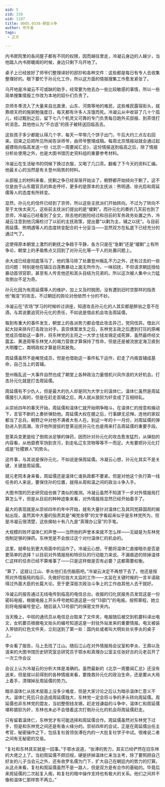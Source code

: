 ```yaml
---
aid: 5
zid: 338
uid: 1187
title: 0005.0338-朝堂斗争
author: 吹牛者
tags: 
 - 正文

---
```




  内书房院里的各间屋子都有不同的权限，因而越往里走，冷凝云身边的人越少，当他踏入内书房暖阁的时候，身边只剩下乌开地了。

  桌子上已经放好了师爷们整理译好的邸抄和各种文件：这些都是每日有专人去收集整理好的。眼下要忙于孙元化工作，所以这方面的情报搜集工作愈发紧张了。

  乌开地是冷凝云不可或缺的助手，经常要为他去办一些比较敏感的事情，所以一些简单搜集情报工作改为本地的奴仆们负责了。

  京师冬季流入了大量来自北直隶、山东、河南等地的难民，这些难民露宿街头，就靠顺天府的施粥勉强度日，每天都有许多人冻饿而死。冷凝云从中收容了几十个孤儿，经过甄别之后，留下七八个机灵又可靠的专门负责每日跑外买邸报、到茶馆打听消息。其他他认为“不合适”的孩子被转送回临高去。

  这些孩子多少都能认得几个字，每天一早带几个饼子出门，午后大约三点左右回来。回来之后把所见所闻告诉师爷，由师爷整理成稿。每周北京情报站就会通过起威镖局向临高发送一份《北京一周要闻汇总》，这份情报送到临高之后，除了情报分析处使用之外，也是大图书馆历史资料组的重要参考材料。

  冷凝云在生活秘书的伺候下换过衣服，又喝了几口茶。翻看了下今天的资料汇编。他最关心的当然是有关登州局势的材料。

  从邸报上的材料来看，抚剿之争已经渐渐开始淡了，朝野都开始倾向于剿了。这不仅是由于山东籍官员的奔走呼吁，更多的是原本的主抚派：熊明遇、徐光启和周延儒等人的态度有所转变。

  显然，孙元化的信件已经到了京师，所以这些主抚派们开始转向。不过为了转向不至于太快太突兀，这些前主抚派们提出的是“缓剿”。而孙元化的奏折几天前也到了京师，冷凝云已经看到了全文，除去他的脱险经过和目前的军务政务处置之外，冷凝云注意到他沉痛检讨了以前的主抚政策，提出要“以剿为主，辅之以抚”。与目前周延儒、熊明遇等人的态度转变配合的十分妥当——显然双方在私底下已经充分的通过气了。

  这使得原本朝堂上激烈的剿抚之争趋于平静，各方只是在“急剿”还是“缓剿”上有所争论，朝堂上的矛盾焦点又回到了对孙元化等一干人的处置问题上。

  余大成已经是彻底落马了，他的落马除了处置登州叛乱不力之外，还有过去的一些旧问题：特别是他在镇压白莲教暴动上面无所作为，一味招抚，不但请求朝廷授给暴动首领官职，甚至有人传言他还和其头目结为兄弟的。所以这次被人集中火力猛攻倒台不足为奇。

  孙元化因为有周延儒等人的维护，加上又及时脱困，没有遭到旧时空那样的指责他“叛变”的攻击，不过朝廷的舆论对他依然十分的不妙。

  冷凝云在“农场”学习的时候听过讲座，知道攻击孙元化的人其实都是醉翁之意不在酒，与其说要追究孙元化的责任，不如说是借此机会攻击周延儒。

  每到有重大的事件发生，朝堂上的各派势力都会借此攻击异己，党同伐异。借此兴起大狱来排斥打击政治对手。袁崇焕案发生之后，东林党主政之后遭到打压的原阉党成员借助这一事件，将东林党的主将之一大学士钱龙锡定成死罪，虽然最终经文震孟、黄道周等东林党人的竭力营救才算保持了性命，但是还是被流放定海卫直到大明覆亡，南明政权才算是将其赦免。

  周延儒虽然不是阉党成员，但是也借助这一事件私下运作，赶走了内阁首辅成基命，自己当上的首辅。

  登州叛乱这一大事件自然也成了朝堂上各种政治力量借机兴风作浪的大好机会。打击孙元化就是打击周延儒。

  周延儒有不少仇人，但是最大的仇人却是同为大学士的温体仁。温体仁虽然是周延儒援引入阁的，但是在赶走首辅之后，两人就从狼狈为奸变成了互相倾轧。

  从崇祯四年的春天开始，周延儒和温体仁就开始明争暗斗。在温体仁的授意和煽动下，言官不断的上奏折弹劾他。周延儒大权在握之后，行事肆无忌惮。连他的家奴都当了总兵。朝野之中对他不满者大有人在。到这一年的十一月份，对周延儒的弹劾进入到高潮。攻讦他所提拔的登莱巡抚孙元化也是用来打击周延儒的重要手段。

  登莱兵变更是给了倒周派足够的弹药，因而针对孙元化的攻击愈发猛烈，从弹劾的内容看，从他靡费军饷到贪污，到走私辽东货物等等不一而足。大有要把孙元化打成是“社稷罪人”的势头。

  这件事，与其说是保孙元化，不如说是保周延儒。冷凝云心想，孙元化其实不是关键，关键是周延儒。

  就元老院本身来看，周延儒还是温体仁谁执政都不要紧。但是对他这个执行第一线任务的人来说，要保住孙的位置，就得从周和温之间的政治斗争入手。

  大图书馆的历史研究组也做了类似的推测。冷凝云虽然不知道下一步对外情报局打算怎么干，但是从目前的种种迹象来看，对外情报局显然已经开始着手了。

  最大的表现就是从崇祯四年的年中开始，就有大量针对温体仁及其同党薛国观的揭帖出现，虽然其中大量的指责其是“阉党余孽”的文字看起来似乎是东林党所为，但是冷凝云很清楚，这些揭帖十有八九是“真理办公室”的手笔。

  大规模的败坏温体仁的声誉——当然他的声誉本来就不怎么样——无疑是为东林党炮制足够的弹药。东林党是不会放过这个对付温体仁的机会的。

  这里，就牵扯到更大局面中的运作了。冷凝云心想，干脆将温体仁直接暗杀是否是更简单的选择？以目前对外情报局和特侦队的行动能力来说，不漏痕迹的除掉温体仁这样的任务已经不算难事了——只是这样做是否有必要？这都需要权衡。

  “算了，这就让江山、李炎他们去伤脑筋吧。”冷凝云决定不再想下去了。他还是按照对外情报局的指示，先做好拉拢大太监的工作——太监在关键时候的一言半语敌得过外面大臣的长篇大论。至于更深层次政治斗争上的工作由其他人去干就好。

  冷凝云的报告通过无线电传到临高的电信总台。收报的归化民报务员发现这是一份密码电报，根据电报上开头呼号她知道这是一份“13部门”的电报。按照章程，她立刻将电报编号登记，随后装入13号部门的保密文件夹内。

  当天晚上，中班的通讯员从电信总台取来了文件夹，电报随后被交到机要科译出电文，女机要员根据电文抬头的编号知道这是一封驻外站发来的重要情报。电文被装入带锁的红色文件夹，立刻送到了第一处：国内处或者叫大明处处长李炎的桌子上。

  李炎看了报告，马上去找了江山。随后江山在对外情报局会议室和李炎、王鼎以及请来的大图书馆历史研究室总研究员于鄂水和真理办公室主任张好古的元老召开了一次工作会议

  会议上认为冷凝云的分析大体是准确的。虽然最新的《北京一周要闻汇总》还没有送来，但是就以前得到的各种情报来看，要挽救孙元化的政治生命，还是要从大局上着手，清理掉反周延儒的势力。

  暗杀温体仁从技术层面上没多少难度，但是大家讨论之后认为暗杀温体仁意义不大。温体仁死后只会造成周延儒独大，东林党一定会将斗争的矛头转向周延儒。周延儒也非东林党的盟友，当初整倒钱龙锡，赶走钱谦益的斗争中，温体仁和周延儒堪称狼狈为奸，东林也未必不会借着这次打倒孙元化的机会将周延儒赶走。

  只有留着温体仁，东林党才有可能选择和周延儒合作。周延儒虽然对东林党下过手，但是和东林党之间还是有香火缘分的。崇祯四年的会试，正是在周延儒出任主考官，秘密操作之下，包括复社首领张溥在内的一大批复社学子中试。很难说二者之间有无秘密的交易。

  “复社和东林其实就是一回事。”于鄂水说道，“张溥的势力，其实已经俨然在旧东林的大佬之上了。当初周延儒不顾旧规，硬是挤掉温体仁来当主考，除了要照顾自己好友的儿子当会元之外，还有收罗名儒为门下，扩大自己在朝廷内的势力的打算。从这点来看，复社和周延儒虽然不是一路人，但是双方是有合作的基础的。毕竟后来周延儒的二次起复入阁，和复社的暗中操作支持也有极大的关系。他们之间并不像和温体仁那样势不两立。”


